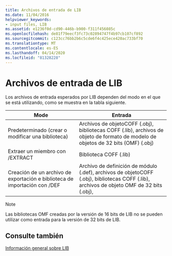 ```yaml
---
title: Archivos de entrada de LIB
ms.date: 11/04/2016
helpviewer_keywords:
- input files, LIB
ms.assetid: e1236f0d-cd90-446b-b900-f311f456085c
ms.openlocfilehash: de81f79eecf3fc73c02894747f4b97cb107cf892
ms.sourcegitcommit: c123cc76bb2b6c5cde6f4c425ece420ac733bf70
ms.translationtype: MT
ms.contentlocale: es-ES
ms.lasthandoff: 04/14/2020
ms.locfileid: "81328228"
---
```

# <a name="lib-input-files"></a>Archivos de entrada de LIB

Los archivos de entrada esperados por LIB dependen del modo en el que se está utilizando, como se muestra en la tabla siguiente.

|Mode|Entrada|
|----------|-----------|
|Predeterminado (crear o modificar una biblioteca)|Archivos de objetoCOFF (.obj), bibliotecas COFF (.lib), archivos de objeto de formato de modelo de objetos de 32 bits (OMF) (.obj)|
|Extraer un miembro con /EXTRACT|Biblioteca COFF (.lib)|
|Creación de un archivo de exportación e biblioteca de importación con /DEF|Archivo de definición de módulo (.def), archivos de objetoCOFF (.obj), bibliotecas COFF (.lib), archivos de objeto OMF de 32 bits (.obj),|

> [!NOTE]
> Las bibliotecas OMF creadas por la versión de 16 bits de LIB no se pueden utilizar como entrada para la versión de 32 bits de LIB.

## <a name="see-also"></a>Consulte también

[Información general sobre LIB](overview-of-lib.md)
